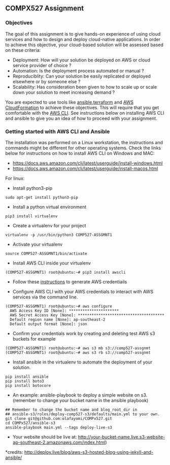 ## COMPX527 Assignment

### Objectives
The goal of this assignment is to give hands-on experience of using cloud services and how to design and deploy cloud-native applications. In order to achieve this objective, your cloud-based solution will be assessed based on these criteria:
* Deployment: How will your solution be deployed on AWS or cloud service provider of choice ?
* Automation: Is the deployment process automated or manual ?
* Reproduciblity: Can your solution be easily replicated or deployed elsewhere or by someone else ?
* Scalability: Has consideration been given to how to scale up or scale down your solution to meet increasing demand ?
  
You are expected to use tools like [ansible](https://www.ansible.com/resources/get-started),[terraform](https://www.terraform.io/) and [AWS CloudFormation](https://aws.amazon.com/cloudformation/) to achieve these objectives. This will require that you get comfortable with the [AWS CLI](https://aws.amazon.com/cli/). See instructions below on installing AWS CLI and ansible to give you an idea of how to proceed with your assignment.

### Getting started with AWS CLI and Ansible
The installation was performed on a Linux workstation, the instructions and commands might be different for other operating systems. Check the links below for instructions on how to install AWS CLI on Windows and MAC:
* https://docs.aws.amazon.com/cli/latest/userguide/install-windows.html
* https://docs.aws.amazon.com/cli/latest/userguide/install-macos.html

For linux:
* Install python3-pip 
```
sudo apt-get install python3-pip
```
* Install a python virtual environment
```
pip3 install virtualenv
```
* Create a virtualenv for your project
```
virtualenv -p /usr/bin/python3 COMP527-ASSGMNT1
```
* Activate your virtualenv
```
source COMP527-ASSGMNT1/bin/activate
```
* Install AWS CLI inside your virtualenv
```
(COMP527-ASSGMNT1) root@ubuntu:~# pip3 install awscli
```
* Follow these [instructions](https://docs.aws.amazon.com/IAM/latest/UserGuide/getting-started_create-admin-group.html) to generate AWS credentiails

* Configure AWS CLI with your AWS credentials to interact with AWS services via the command line.
```
(COMP527-ASSGMNT1) root@ubuntu:~# aws configure 
  AWS Access Key ID [None]: **********************
  AWS Secret Access Key [None]: ************************************** 
  Default region name [None]: ap-southeast-2 
  Default output format [None]: json
```
* Confirm your credentials work by creating and deleting test AWS s3 buckets for example
```
(COMP527-ASSGMNT1) root@ubuntu:~# aws s3 mb s3://comp527-assgnmt
(COMP527-ASSGMNT1) root@ubuntu:~# aws s3 rb s3://comp527-assgnmt
```
* Install ansible in the virtualenv to automate the deployment of your solution.
```
pip install ansible
pip install boto3
pip install botocore
```
* An example: ansible-playbook to deploy a simple website on s3. (remember to change your bucket name in the ansible playbook)
```
## Remember to change the bucket name and blog_root_dir in
## ansible-s3/roles/deploy-comp527-s3/defaults/main.yml to your own.
git clone git@github.com:olafayomi/COMPx527.git
cd COMPx527/ansible-s3
ansible-playbook main.yml --tags deploy-live-s3 
```
* Your website should be live at: http://your-bucket-name.live.s3-website-ap-southeast-2.amazonaws.com/index.html)

*credits:
 http://deploy.live/blog/aws-s3-hosted-blog-using-jekyll-and-ansible/

